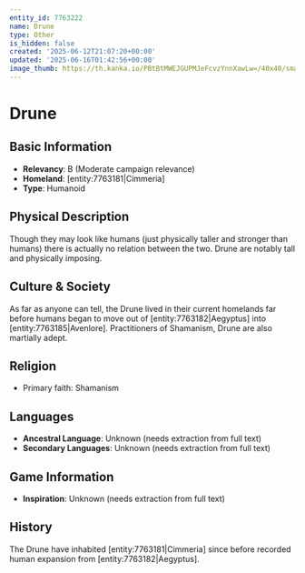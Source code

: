 ```yaml
---
entity_id: 7763222
name: Drune
type: Other
is_hidden: false
created: '2025-06-12T21:07:20+00:00'
updated: '2025-06-16T01:42:56+00:00'
image_thumb: https://th.kanka.io/PBtBtMWEJGUPMJeFcvzYnnXawLw=/40x40/smart/src/campaigns/322885/9f0da5c9-7e5c-43a2-bfb3-dbae385d05e1.png
---
```


# Drune

## Basic Information

- **Relevancy**: B (Moderate campaign relevance)
- **Homeland**: [entity:7763181|Cimmeria]
- **Type**: Humanoid

## Physical Description

Though they may look like humans (just physically taller and stronger than humans) there is actually no relation between the two. Drune are notably tall and physically imposing.

## Culture & Society

As far as anyone can tell, the Drune lived in their current homelands far before humans began to move out of [entity:7763182|Aegyptus] into [entity:7763185|Avenlore]. Practitioners of Shamanism, Drune are also martially adept.

## Religion

- Primary faith: Shamanism

## Languages

- **Ancestral Language**: Unknown (needs extraction from full text)
- **Secondary Languages**: Unknown (needs extraction from full text)

## Game Information

- **Inspiration**: Unknown (needs extraction from full text)

## History

The Drune have inhabited [entity:7763181|Cimmeria] since before recorded human expansion from [entity:7763182|Aegyptus].